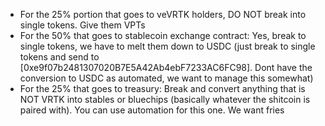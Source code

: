 - For the 25% portion that goes to veVRTK holders, DO NOT break into single tokens. Give them VPTs
- For the 50% that goes to stablecoin exchange contract: Yes, break to single tokens, we have to melt them down to USDC (just break to single tokens and send to [0xe9f07b2481307020B7E5A42Ab4ebF7233AC6FC98]. Dont have the conversion to USDC as automated, we want to manage this somewhat)
- For the 25% that goes to treasury: Break and convert anything that is NOT VRTK into stables or bluechips (basically whatever the shitcoin is paired with). You can use automation for this one. We want fries
